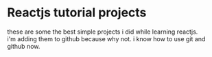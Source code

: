 # Reactjs tutorial projects

these are some the best simple projects i did while learning reactjs.<br/>
i'm adding them to github because why not. i know how to use git and github now.

